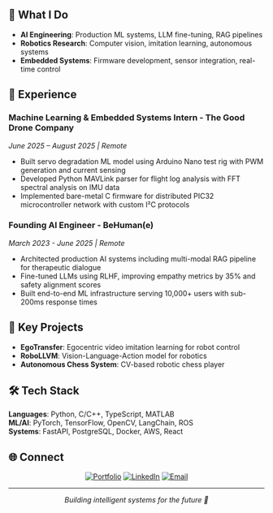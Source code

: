 ## 🚀 What I Do

- **AI Engineering**: Production ML systems, LLM fine-tuning, RAG pipelines
- **Robotics Research**: Computer vision, imitation learning, autonomous systems  
- **Embedded Systems**: Firmware development, sensor integration, real-time control

## 💼 Experience

### **Machine Learning & Embedded Systems Intern** - The Good Drone Company
*June 2025 – August 2025 | Remote*
- Built servo degradation ML model using Arduino Nano test rig with PWM generation and current sensing
- Developed Python MAVLink parser for flight log analysis with FFT spectral analysis on IMU data
- Implemented bare-metal C firmware for distributed PIC32 microcontroller network with custom I²C protocols

### **Founding AI Engineer** - BeHuman(e)
*March 2023 - June 2025 | Remote*
- Architected production AI systems including multi-modal RAG pipeline for therapeutic dialogue
- Fine-tuned LLMs using RLHF, improving empathy metrics by 35% and safety alignment scores
- Built end-to-end ML infrastructure serving 10,000+ users with sub-200ms response times

## 🔬 Key Projects

- **EgoTransfer**: Egocentric video imitation learning for robot control
- **RoboLLVM**: Vision-Language-Action model for robotics
- **Autonomous Chess System**: CV-based robotic chess player

## 🛠️ Tech Stack

**Languages**: Python, C/C++, TypeScript, MATLAB  
**ML/AI**: PyTorch, TensorFlow, OpenCV, LangChain, ROS  
**Systems**: FastAPI, PostgreSQL, Docker, AWS, React


## 🌐 Connect

<div align="center">

[![Portfolio](https://img.shields.io/badge/Portfolio-kevalshah.dev-blue?style=for-the-badge&logo=vercel)](https://kevalshah.dev)
[![LinkedIn](https://img.shields.io/badge/LinkedIn-keval--shah14-blue?style=for-the-badge&logo=linkedin)](https://linkedin.com/in/keval-shah14)
[![Email](https://img.shields.io/badge/Email-kshah57@asu.edu-red?style=for-the-badge&logo=gmail)](mailto:kshah57@asu.edu)

</div>

---

<div align="center">
  <i>Building intelligent systems for the future 🤖</i>
</div>
